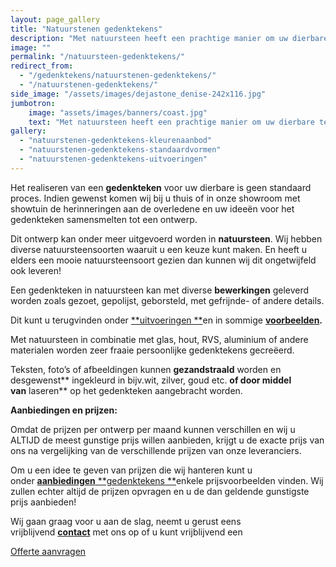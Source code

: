 ```yaml
---
layout: page_gallery
title: "Natuurstenen gedenktekens"
description: "Met natuursteen heeft een prachtige manier om uw dierbare te herinneren. Het realiseren van een gedenkteken voor uw dierbare is geen standaard proces."
image: ""
permalink: "/natuursteen-gedenktekens/"
redirect_from:
  - "/gedenktekens/natuurstenen-gedenktekens/"
  - "/natuurstenen-gedenktekens/"
side_image: "/assets/images/dejastone_denise-242x116.jpg"
jumbotron:
    image: "assets/images/banners/coast.jpg"
    text: "Met natuursteen heeft een prachtige manier om uw dierbare te herinneren."
gallery: 
  - "natuurstenen-gedenktekens-kleurenaanbod"
  - "natuurstenen-gedenktekens-standaardvormen"
  - "natuurstenen-gedenktekens-uitvoeringen"
---
```


Het realiseren van een **gedenkteken** voor uw dierbare is geen standaard proces. Indien gewenst komen wij bij u thuis of in onze showroom met showtuin de herinneringen aan de overledene en uw ideeën voor het gedenkteken samensmelten tot een ontwerp.

Dit ontwerp kan onder meer uitgevoerd worden in **natuursteen**. Wij hebben diverse natuursteensoorten waaruit u een keuze kunt maken. En heeft u elders een mooie natuursteensoort gezien dan kunnen wij dit ongetwijfeld ook leveren!

Een gedenkteken in natuursteen kan met diverse **bewerkingen** geleverd worden zoals gezoet, gepolijst, geborsteld, met gefrijnde- of andere details.

Dit kunt u terugvinden onder [**uitvoeringen **](https://www.dejastone.nl/gedenktekens/natuurstenen-gedenktekens/uitvoeringen-gedenktekens-natuursteen/)en in sommige **[voorbeelden](https://www.dejastone.nl/gedenktekens/natuurstenen-gedenktekens/natuursteenvoorbeelden/).**

Met natuursteen in combinatie met glas, hout, RVS, aluminium of andere materialen worden zeer fraaie persoonlijke gedenktekens gecreëerd.

Teksten, foto’s of afbeeldingen kunnen **gezandstraald** worden en desgewenst** ingekleurd in bijv.wit, zilver, goud etc. **of door middel van** laseren** op het gedenkteken aangebracht worden.

**Aanbiedingen en prijzen:**

Omdat de prijzen per ontwerp per maand kunnen verschillen en wij u ALTIJD de meest gunstige prijs willen aanbieden, krijgt u de exacte prijs van ons na vergelijking van de verschillende prijzen van onze leveranciers.

Om u een idee te geven van prijzen die wij hanteren kunt u onder [**aanbiedingen** **gedenktekens **](https://www.dejastone.nl/gedenktekens/aanbiedingen-gedenktekens/)enkele prijsvoorbeelden vinden. Wij zullen echter altijd de prijzen opvragen en u de dan geldende gunstigste prijs aanbieden!

Wij gaan graag voor u aan de slag, neemt u gerust eens vrijblijvend **[contact](/contact/)** met ons op of u kunt vrijblijvend een

[Offerte aanvragen](/contact/)
 
